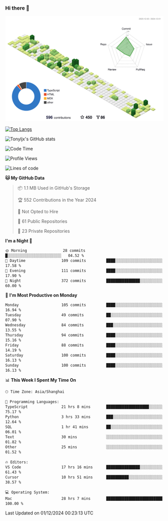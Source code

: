 ### Hi there 👋

![](./profile-3d-contrib/profile-green-animate.svg)

 

[![Top Langs](https://github-readme-stats.vercel.app/api/top-langs/?username=tonyljx)](https://github.com/anuraghazra/github-readme-stats)

![Tonyljx's GitHub stats](https://github-readme-stats.vercel.app/api?username=tonyljx&theme=default&show_icons=true)

 

<!--START_SECTION:waka-->
![Code Time](http://img.shields.io/badge/Code%20Time-964%20hrs%2049%20mins-blue)

![Profile Views](http://img.shields.io/badge/Profile%20Views-0-blue)

![Lines of code](https://img.shields.io/badge/From%20Hello%20World%20I%27ve%20Written-686.9%20thousand%20lines%20of%20code-blue)

**🐱 My GitHub Data** 

> 📦 1.1 MB Used in GitHub's Storage 
 > 
> 🏆 552 Contributions in the Year 2024
 > 
> 🚫 Not Opted to Hire
 > 
> 📜 61 Public Repositories 
 > 
> 🔑 23 Private Repositories 
 > 
**I'm a Night 🦉** 

```text
🌞 Morning                28 commits          █░░░░░░░░░░░░░░░░░░░░░░░░   04.52 % 
🌆 Daytime                109 commits         ████░░░░░░░░░░░░░░░░░░░░░   17.58 % 
🌃 Evening                111 commits         ████░░░░░░░░░░░░░░░░░░░░░   17.90 % 
🌙 Night                  372 commits         ███████████████░░░░░░░░░░   60.00 % 
```
📅 **I'm Most Productive on Monday** 

```text
Monday                   105 commits         ████░░░░░░░░░░░░░░░░░░░░░   16.94 % 
Tuesday                  49 commits          ██░░░░░░░░░░░░░░░░░░░░░░░   07.90 % 
Wednesday                84 commits          ███░░░░░░░░░░░░░░░░░░░░░░   13.55 % 
Thursday                 94 commits          ████░░░░░░░░░░░░░░░░░░░░░   15.16 % 
Friday                   88 commits          ████░░░░░░░░░░░░░░░░░░░░░   14.19 % 
Saturday                 100 commits         ████░░░░░░░░░░░░░░░░░░░░░   16.13 % 
Sunday                   100 commits         ████░░░░░░░░░░░░░░░░░░░░░   16.13 % 
```


📊 **This Week I Spent My Time On** 

```text
🕑︎ Time Zone: Asia/Shanghai

💬 Programming Languages: 
TypeScript               21 hrs 8 mins       ███████████████████░░░░░░   75.17 % 
Python                   3 hrs 33 mins       ███░░░░░░░░░░░░░░░░░░░░░░   12.64 % 
SQL                      1 hr 41 mins        ██░░░░░░░░░░░░░░░░░░░░░░░   06.01 % 
Text                     30 mins             ░░░░░░░░░░░░░░░░░░░░░░░░░   01.82 % 
Other                    25 mins             ░░░░░░░░░░░░░░░░░░░░░░░░░   01.52 % 

🔥 Editors: 
VS Code                  17 hrs 16 mins      ███████████████░░░░░░░░░░   61.43 % 
Cursor                   10 hrs 51 mins      ██████████░░░░░░░░░░░░░░░   38.57 % 

💻 Operating System: 
Mac                      28 hrs 7 mins       █████████████████████████   100.00 % 
```


 Last Updated on 01/12/2024 00:23:13 UTC
<!--END_SECTION:waka-->
